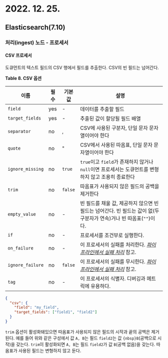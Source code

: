 # 2022. 12. 25.

## Elasticsearch(7.10)

### 처리(ingest) 노드 - 프로세서

#### CSV 프로세서

도큐먼트의 텍스트 필드의 CSV 행에서 필드를 추출한다. CSV의 빈 필드는 넘어간다.

**Table 8. CSV 옵션**

| 이름             | 필수 | 기본값  | 설명                                                         |
| ---------------- | ---- | ------- | ------------------------------------------------------------ |
| `field`          | yes  | -       | 데이터를 추출할 필드                                         |
| `target_fields`  | yes  | -       | 추출된 값이 할당될 필드 배열                                 |
| `separator`      | no   | ,       | CSV에 사용된 구분자, 단일 문자 문자열이어야 한다             |
| `quote`          | no   | "       | CSV에서 사용된 따옴표, 단일 문자 문자열이어야 한다           |
| `ignore_missing` | no   | `true`  | `true`이고 `field`가 존재하지 않거나 `null`이면 프로세서는 도큐먼트를 변형하지 않고 조용히 종료한다 |
| `trim`           | no   | `false` | 따옴표가 사용되지 않은 필드의 공백을 제거한다                |
| `empty_value`    | no   | -       | 빈 필드를 채울 값, 제공하지 않으면 빈 필드는 넘어간다. 빈 필드는 값이 없(두 구분자가 연속)거나 빈 따옴표(`""`)이다. |
| `if`             | no   | -       | 프로세서를 조건부로 실행한다.                                |
| `on_failure`     | no   | -       | 이 프로세서의 실패를 처리한다. [*파이프라인에서 실패 처리*](https://www.elastic.co/guide/en/elasticsearch/reference/7.10/handling-failure-in-pipelines.html) 참고. |
| `ignore_failure` | no   | `false` | 이 프로세서의 실패를 무시한다. [*파이프라인에서 실패 처리*](https://www.elastic.co/guide/en/elasticsearch/reference/7.10/handling-failure-in-pipelines.html) 참고. |
| `tag`            | no   | -       | 이 프로세서의 식별자. 디버깅과 메트릭에 유용하다.            |



```json
{
  "csv": {
    "field": "my_field",
    "target_fields": ["field1", "field2"]
  }
}
```

`trim` 옵션이 활성화돼있으면 따옴표가 사용되지 않은 필드의 시작과 끝의 공백은 제거된다. 예를 들어 위와 같은 구성에서 값 `A, B`는 필드 `field2`는 값 `{nbsp}B`(공백으로 시작)을 갖는다. `trim`이 활성화되면 `A, B`는 필드 `field2`가 값 `B`(공백 없음)을 갖는다. 따옴표가 사용된 필드는 변형하지 않고 둔다.